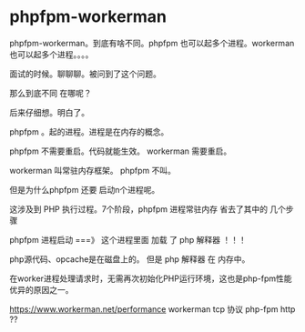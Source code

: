 # phpfpm-workerman
phpfpm-workerman。到底有啥不同。phpfpm 也可以起多个进程。workerman也可以起多个进程。。。。


面试的时候。聊聊聊。被问到了这个问题。

那么到底不同 在哪呢？


后来仔细想。明白了。


phpfpm 。起的进程。进程是在内存的概念。

phpfpm  不需要重启。代码就能生效。 workerman 需要重启。


workerman  叫常驻内存框架。 phpfpm 不叫。

但是为什么phpfpm 还要 启动n个进程呢。


这涉及到 PHP 执行过程。7个阶段，phpfpm 进程常驻内存 省去了其中的 几个步骤


phpfpm 进程启动  ===》 这个进程里面 加载 了 php 解释器 ！！！


php源代码、opcache是在磁盘上的。  但是 php 解释器 在 内存中。


在worker进程处理请求时，无需再次初始化PHP运行环境，这也是php-fpm性能优异的原因之一。

https://www.workerman.net/performance
workerman  tcp 协议
php-fpm    http ??



